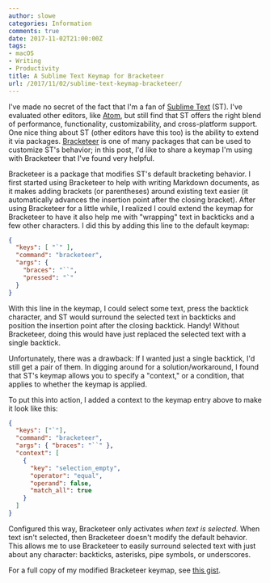 ```yaml
---
author: slowe
categories: Information
comments: true
date: 2017-11-02T21:00:00Z
tags:
- macOS
- Writing
- Productivity
title: A Sublime Text Keymap for Bracketeer
url: /2017/11/02/sublime-text-keymap-bracketeer/
---
```


I've made no secret of the fact that I'm a fan of [Sublime Text][link-1] (ST). I've evaluated other editors, like [Atom][link-2], but still find that ST offers the right blend of performance, functionality, customizability, and cross-platform support. One nice thing about ST (other editors have this too) is the ability to extend it via packages. [Bracketeer][link-3] is one of many packages that can be used to customize ST's behavior; in this post, I'd like to share a keymap I'm using with Bracketeer that I've found very helpful.<!--more--> 

Bracketeer is a package that modifies ST's default bracketing behavior. I first started using Bracketeer to help with writing Markdown documents, as it makes adding brackets (or parentheses) around existing text easier (it automatically advances the insertion point after the closing bracket). After using Bracketeer for a little while, I realized I could extend the keymap for Bracketeer to have it also help me with "wrapping" text in backticks and a few other characters. I did this by adding this line to the default keymap:

``` json
{
  "keys": [ "`" ],
  "command": "bracketeer",
  "args": {
    "braces": "``",
    "pressed": "`"
  }
}
```

With this line in the keymap, I could select some text, press the backtick character, and ST would surround the selected text in backticks and position the insertion point after the closing backtick. Handy! Without Bracketeer, doing this would have just replaced the selected text with a single backtick.

Unfortunately, there was a drawback: If I wanted just a single backtick, I'd still get a pair of them. In digging around for a solution/workaround, I found that ST's keymap allows you to specify a "context," or a condition, that applies to whether the keymap is applied.

To put this into action, I added a context to the keymap entry above to make it look like this:

``` json
{
  "keys": ["`"],
  "command": "bracketeer",
  "args": { "braces": "``" },
  "context": [
    {
      "key": "selection_empty",
      "operator": "equal",
      "operand": false,
      "match_all": true
    }
  ]
}
```

Configured this way, Bracketeer only activates _when text is selected._ When text isn't selected, then Bracketeer doesn't modify the default behavior. This allows me to use Bracketeer to easily surround selected text with just about any character: backticks, asterisks, pipe symbols, or underscores.

For a full copy of my modified Bracketeer keymap, see [this gist][link-4].

[link-1]: http://www.sublimetext.com/
[link-2]: https://atom.io/
[link-3]: https://packagecontrol.io/packages/Bracketeer
[link-4]: https://gist.github.com/scottslowe/108192e1a0d27028df73a1b2fc4a740a
